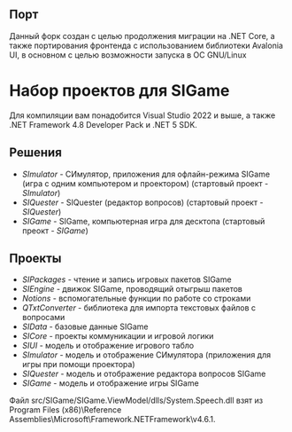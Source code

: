 ## Порт

Данный форк создан с целью продолжения миграции на .NET Core, а также портирования фронтенда с использованием библиотеки Avalonia UI, в основном с целью возможности запуска в ОС GNU/Linux

# Набор проектов для SIGame

Для компиляции вам понадобится Visual Studio 2022 и выше, а также .NET Framework 4.8 Developer Pack и .NET 5 SDK.

## Решения

* *SImulator* - СИмулятор, приложения для офлайн-режима SIGame (игра с одним компьютером и проектором) (стартовый проект - *SImulator*)
* *SIQuester* - SIQuester (редактор вопросов) (стартовый проект - *SIQuester*)
* *SIGame* - SIGame, компьютерная игра для десктопа (стартовый преокт - *SIGame*)

## Проекты

* *SIPackages* - чтение и запись игровых пакетов SIGame
* *SIEngine* - движок SIGame, проводящий отыгрыш пакетов
* *Notions* - вспомогательные функции по работе со строками
* *QTxtConverter* - библиотека для импорта текстовых файлов с вопросами
* *SIData* - базовые данные SIGame
* *SICore* - проекты коммуникации и игровой логики
* *SIUI* - модель и отображение игрового табло
* *SImulator* - модель и отображение СИмулятора (приложения для игры при помощи проектора)
* *SIQuester* - модель и отображение редактора вопросов SIGame
* *SIGame* - модель и отображение игры SIGame

Файл src/SIGame/SIGame.ViewModel/dlls/System.Speech.dll взят из Program Files (x86)\Reference Assemblies\Microsoft\Framework\.NETFramework\v4.6.1.
